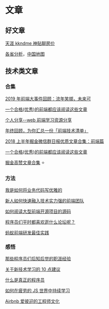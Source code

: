 # 文章

## 好文章

[天涯 kkndme 神贴聊房价](https://github.com/shenzhengfang/kkndme_tianya)

[各省分析](https://bbs.meyet.net/thread-413468-1-1.html)，[中国地图](https://flute.github.io/echarts3-chinese-map-drill-down/)

## 技术类文章

### 合集

[2019 年前端大事件回顾：流年笑掷，未来可](https://juejin.im/post/6844904017819090957)

[一个合格(优秀)的前端都应该阅读这些文章](https://juejin.im/post/6844903896637259784)

[个人分享--web 前端学习资源分享](https://juejin.im/post/6844903540851212295)

[年终回顾，为你汇总一份「前端技术清单」](https://juejin.im/post/6844903704450039815)

[2018 上半年掘金微信群日报优质文章合集：前端篇](https://juejin.im/post/6844903632488366088)

[一个合格(优秀)的前端都应该阅读这些文章](https://juejin.im/post/6844903896637259784#heading-4)

[掘金高赞文章合集](https://gitee.com/jianxiangxun/juejin-spider/raw/master/src/assets/calcDianzanRank/%E7%82%B9%E8%B5%9Erank.md) ⭐

### 方法

[我是如何将业务代码写优雅的](https://juejin.im/post/6844903833546702856)

[新人如何快速融入技术实力强的前端团队](https://juejin.im/post/6844903825992597512)

[如何阅读大型前端开源项目的源码](https://juejin.im/post/6844903607393845255)

[程序员们平时都喜欢逛什么论坛呢？](https://www.zhihu.com/question/27145069/answer/672914885)

[蚂蚁前端研发最佳实践](https://github.com/sorrycc/blog/issues/90)

### 感悟

[那些程序员们后知后觉的职涯经验](https://www.jianshu.com/p/d9c232ed74e3)

[关于新技术学习的 10 点建议](https://mp.weixin.qq.com/mp/appmsg/show?__biz=MjM5MTA1MjAxMQ==&appmsgid=10012049&itemidx=1&sign=efece13851f658e3a7201e4813f2dc92&scene=4#wechat_redirect)

[什么是真正的程序员](http://www.cnblogs.com/xueweihan/p/5220513.html)

[如何在疲劳的 JS 世界中持续学习](https://juejin.im/post/5ae97bd05188256719521ae0?utm_medium=fe&utm_source=weixinqun)

[Airbnb 爱彼迎的工程师文化](https://zhuanlan.zhihu.com/p/40484294)
